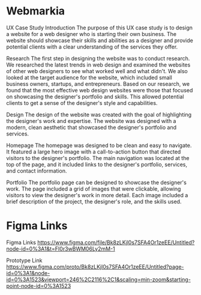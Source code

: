 # Webmarkia

UX Case Study
Introduction
The purpose of this UX case study is to design a website for a web designer who is starting their own business. The website should showcase their skills and abilities as a designer and provide potential clients with a clear understanding of the services they offer.

Research
The first step in designing the website was to conduct research. We researched the latest trends in web design and examined the websites of other web designers to see what worked well and what didn't. We also looked at the target audience for the website, which included small business owners, startups, and entrepreneurs.
Based on our research, we found that the most effective web design websites were those that focused on showcasing the designer's portfolio and skills. This allowed potential clients to get a sense of the designer's style and capabilities.

Design
The design of the website was created with the goal of highlighting the designer's work and expertise. The website was designed with a modern, clean aesthetic that showcased the designer's portfolio and services.

Homepage
The homepage was designed to be clean and easy to navigate. It featured a large hero image with a call-to-action button that directed visitors to the designer's portfolio. The main navigation was located at the top of the page, and it included links to the designer's portfolio, services, and contact information.

Portfolio
The portfolio page can be designed to showcase the designer's work. The page included a grid of images that were clickable, allowing visitors to view the designer's work in more detail. Each image included a brief description of the project, the designer's role, and the skills used.


# Figma Links

Figma Links
https://www.figma.com/file/Bk8zLKjl0s7SFA4Or1zeEE/Untitled?node-id=0%3A1&t=FI0r3wBWM06Ly2mM-1

Prototype Link
https://www.figma.com/proto/Bk8zLKjl0s7SFA4Or1zeEE/Untitled?page-id=0%3A1&node-id=0%3A1523&viewport=246%2C2116%2C1&scaling=min-zoom&starting-point-node-id=0%3A1523
